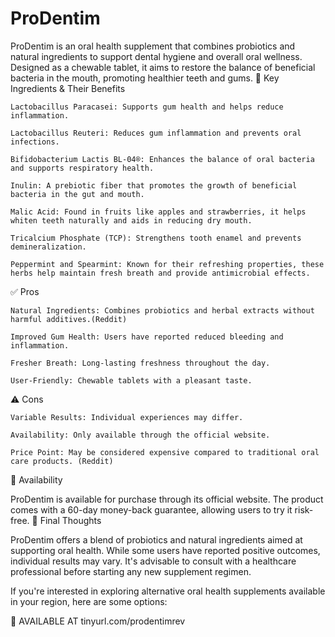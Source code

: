 # ProDentim

ProDentim is an oral health supplement that combines probiotics and natural ingredients to support dental hygiene and overall oral wellness. Designed as a chewable tablet, it aims to restore the balance of beneficial bacteria in the mouth, promoting healthier teeth and gums.
🧪 Key Ingredients & Their Benefits

    Lactobacillus Paracasei: Supports gum health and helps reduce inflammation.

    Lactobacillus Reuteri: Reduces gum inflammation and prevents oral infections.

    Bifidobacterium Lactis BL-04®: Enhances the balance of oral bacteria and supports respiratory health.

    Inulin: A prebiotic fiber that promotes the growth of beneficial bacteria in the gut and mouth.

    Malic Acid: Found in fruits like apples and strawberries, it helps whiten teeth naturally and aids in reducing dry mouth.

    Tricalcium Phosphate (TCP): Strengthens tooth enamel and prevents demineralization.

    Peppermint and Spearmint: Known for their refreshing properties, these herbs help maintain fresh breath and provide antimicrobial effects.

✅ Pros

    Natural Ingredients: Combines probiotics and herbal extracts without harmful additives.(Reddit)

    Improved Gum Health: Users have reported reduced bleeding and inflammation.

    Fresher Breath: Long-lasting freshness throughout the day.

    User-Friendly: Chewable tablets with a pleasant taste.

⚠️ Cons

    Variable Results: Individual experiences may differ.

    Availability: Only available through the official website.

    Price Point: May be considered expensive compared to traditional oral care products. (Reddit)

🛒 Availability

ProDentim is available for purchase through its official website. The product comes with a 60-day money-back guarantee, allowing users to try it risk-free.
🧾 Final Thoughts

ProDentim offers a blend of probiotics and natural ingredients aimed at supporting oral health. While some users have reported positive outcomes, individual results may vary. It's advisable to consult with a healthcare professional before starting any new supplement regimen.

If you're interested in exploring alternative oral health supplements available in your region, here are some options:

🛒 AVAILABLE AT tinyurl.com/prodentimrev
